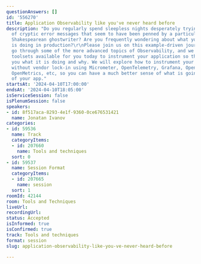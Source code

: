 ```yaml
---
questionAnswers: []
id: '556270'
title: Application Observability like you've never heard before
description: "Do you regularly spend sleepless nights desperately trying to make sense
  of cryptic error messages that seem to have been penned by a particularly grumpy
  Shakespearean ghostwriter? Are you frequently wondering about what your application
  is doing in production?\r\nPlease join us on this example-driven journey where we
  go through some of the more advanced topics of Observability, and we dive into the
  toolsets available for you today to instrument your application so that it can tell
  you what it is doing and why. We will explore how to instrument your JVM-based application
  without vendor lock-in using Micrometer, OpenTelemetry, Grafana, OpenZipkin, Prometheus,
  OpenMetrics, etc, so you can have a much better sense of what is going on inside
  of your app."
startsAt: '2024-04-10T17:00:00'
endsAt: '2024-04-10T18:05:00'
isServiceSession: false
isPlenumSession: false
speakers:
- id: 8f517aca-8293-4e1f-9360-0ce676531421
  name: Jonatan Ivanov
categories:
- id: 59536
  name: Track
  categoryItems:
  - id: 207660
    name: Tools and techniques
  sort: 0
- id: 59537
  name: Session Format
  categoryItems:
  - id: 207665
    name: session
  sort: 1
roomId: 42144
room: Tools and Techniques
liveUrl: 
recordingUrl: 
status: Accepted
isInformed: true
isConfirmed: true
track: Tools and techniques
format: session
slug: application-observability-like-you-ve-never-heard-before

---
```

